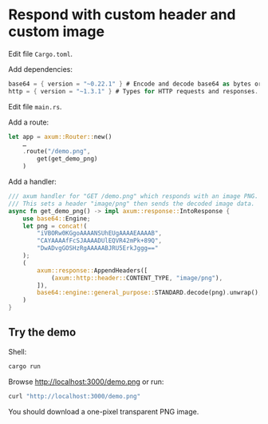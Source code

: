 # Respond with custom header and custom image

Edit file `Cargo.toml`.

Add dependencies:

```rust
base64 = { version = "~0.22.1" } # Encode and decode base64 as bytes or utf8.
http = { version = "~1.3.1" } # Types for HTTP requests and responses.
```

Edit file `main.rs`.

Add a route:

```rust
let app = axum::Router::new()
    …
    .route("/demo.png",
        get(get_demo_png)
    )
```

Add a handler:

```rust
/// axum handler for "GET /demo.png" which responds with an image PNG.
/// This sets a header "image/png" then sends the decoded image data.
async fn get_demo_png() -> impl axum::response::IntoResponse {
    use base64::Engine;
    let png = concat!(
        "iVBORw0KGgoAAAANSUhEUgAAAAEAAAAB",
        "CAYAAAAfFcSJAAAADUlEQVR42mPk+89Q",
        "DwADvgGOSHzRgAAAAABJRU5ErkJggg=="
    );
    (
        axum::response::AppendHeaders([
            (axum::http::header::CONTENT_TYPE, "image/png"),
        ]),
        base64::engine::general_purpose::STANDARD.decode(png).unwrap(),
    )
}
```

## Try the demo

Shell:

```sh
cargo run
```

Browse <http://localhost:3000/demo.png> or run:

```sh
curl "http://localhost:3000/demo.png"
```

You should download a one-pixel transparent PNG image.
